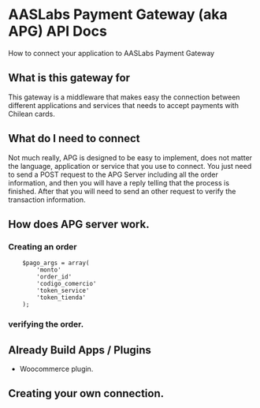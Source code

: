 # AASLabs Payment Gateway (aka APG) API Docs

How to connect your application to AASLabs Payment Gateway

## What is this gateway for

This gateway is a middleware that makes easy the connection between different applications and services that needs to accept payments with Chilean cards.


## What do I need to connect

Not much really, APG is designed to be easy to implement, does not matter the language, application or service that you use to connect. You just need to send a POST request to the APG Server including all the order information, and then you will have a reply telling that the process is finished. After that you will need to send an other request to verify the transaction information.

## How does APG server work.

### Creating an order 

        $pago_args = array(
            'monto'
            'order_id'
            'codigo_comercio'
            'token_service'
            'token_tienda'
        );

### verifying the order.

## Already Build Apps / Plugins

* Woocommerce plugin.

## Creating your own connection.



